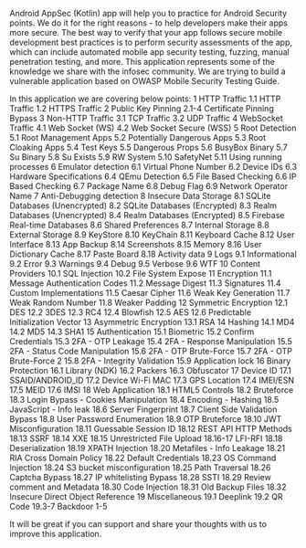 Android AppSec (Kotlin) app will help you to practice for Android Security points. We do it for the right reasons - to help developers make their apps more secure. The best way to verify that your app follows secure mobile development best practices is to perform security assessments of the app, which can include automated mobile app security testing, fuzzing, manual penetration testing, and more. This application represents some of the knowledge we share with the infosec community. We are trying to build a vulnerable application based on OWASP Mobile Security Testing Guide.

In this application we are covering below points:
1 HTTP Traffic
1.1 HTTP Traffic
1.2 HTTPS Traffic
2 Public Key Pinning
2.1-4 Certificate Pinning Bypass
3 Non-HTTP Traffic
3.1 TCP Traffic
3.2 UDP Traffic
4 WebSocket Traffic
4.1 Web Socket (WS)
4.2 Web Socket Secure (WSS)
5 Root Detection
5.1 Root Management Apps
5.2 Potentially Dangerous Apps
5.3 Root Cloaking Apps
5.4 Test Keys
5.5 Dangerous Props
5.6 BusyBox Binary
5.7 Su Binary
5.8 Su Exists
5.9 RW System
5.10 SafetyNet
5.11 Using running processes
6 Emulator detection
6.1 Virtual Phone Number
6.2 Device IDs
6.3 Hardware Specifications
6.4 QEmu Detection
6.5 File Based Checking
6.6 IP Based Checking
6.7 Package Name
6.8 Debug Flag
6.9 Network Operator Name
7 Anti-Debugging detection
8 Insecure Data Storage
8.1 SQLite Databases (Unencrypted)
8.2 SQLite Databases (Encrypted)
8.3 Realm Databases (Unencrypted)
8.4 Realm Databases (Encrypted)
8.5 Firebase Real-time Databases
8.6 Shared Preferences
8.7 Internal Storage
8.8 External Storage
8.9 KeyStore
8.10 KeyChain
8.11 Keyboard Cache
8.12 User Interface
8.13 App Backup
8.14 Screenshots
8.15 Memory
8.16 User Dictionary Cache
8.17 Paste Board
8.18 Activity data
9 Logs
9.1 Informational
9.2 Error
9.3 Warnings
9.4 Debug
9.5 Verbose
9.6 WTF
10 Content Providers
10.1 SQL Injection
10.2 File System Expose
11 Encryption
11.1 Message Authentication Codes
11.2 Message Digest
11.3 Signatures
11.4 Custom Implementations
11.5 Caesar Cipher
11.6 Weak Key Generation
11.7 Weak Random Number
11.8 Weaker Padding
12 Symmetric Encryption
12.1 DES
12.2 3DES
12.3 RC4
12.4 Blowfish
12.5 AES
12.6 Predictable Initialization Vector
13 Asymmetric Encryption
13.1 RSA
14 Hashing
14.1 MD4
14.2 MD5
14.3 SHA1
15 Authentication
15.1 Biometric
15.2 Confirm Credentials
15.3 2FA - OTP Leakage
15.4 2FA - Response Manipulation
15.5 2FA - Status Code Manipulation
15.6 2FA - OTP Brute-Force
15.7 2FA - OTP Brute-Force 2
15.8 2FA - Integrity Validation
15.9 Application lock
16 Binary Protection
16.1 Library (NDK)
16.2 Packers
16.3 Obfuscator
17 Device ID
17.1 SSAID/ANDROID_ID
17.2 Device Wi-Fi MAC
17.3 GPS Location
17.4 IMEI/ESN
17.5 MEID
17.6 IMSI
18 Web Application
18.1 HTML5 Controls
18.2 Bruteforce
18.3 Login Bypass - Cookies Manipulation
18.4 Encoding - Hashing
18.5 JavaScript - Info leak
18.6 Server Fingerprint
18.7 Client Side Validation Bypass
18.8 User Password Enumeration
18.9 OTP Bruteforce
18.10 JWT Misconfiguration
18.11 Guessable Session ID
18.12 REST API HTTP Methods
18.13 SSRF
18.14 XXE
18.15 Unrestricted File Upload
18.16-17 LFI-RFI
18.18 Deserialization
18.19 XPATH Injection
18.20 Metafiles - Info Leakage
18.21 RIA Cross Domain Policy
18.22 Default Credentials
18.23 OS Command Injection
18.24 S3 bucket misconfiguration
18.25 Path Traversal
18.26 Captcha Bypass
18.27 IP whitelisting Bypass
18.28 SSTI
18.29 Review comment and Metadata
18.30 Code Injection
18.31 Old Backup Files
18.32 Insecure Direct Object Reference
19 Miscellaneous
19.1 Deeplink
19.2 QR Code
19.3-7 Backdoor 1-5

It will be great if you can support and share your thoughts with us to improve this application.
